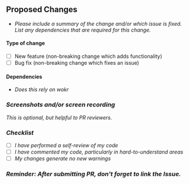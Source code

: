 ## Proposed Changes

- <p><em>Please include a summary of the change and/or which issue is fixed. List any dependencies that are required for this change.</em></p>

#### Type of change

- [ ] New feature (non-breaking change which adds functionality)
- [ ] Bug fix (non-breaking change which fixes an issue)

#### Dependencies

- <em> Does this rely on wokr 

### Screenshots and/or screen recording 
<em> This is optional, but helpful to PR reviewers.</em>

### Checklist
- [ ] I have performed a self-review of my code
- [ ] I have commented my code, particularly in hard-to-understand areas
- [ ] My changes generate no new warnings

### Reminder: After submitting PR, don't forget to link the Issue.
